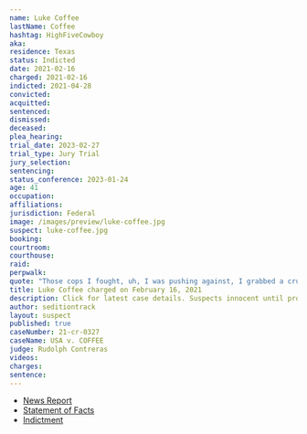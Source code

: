 ```yaml
---
name: Luke Coffee
lastName: Coffee
hashtag: HighFiveCowboy
aka:
residence: Texas
status: Indicted
date: 2021-02-16
charged: 2021-02-16
indicted: 2021-04-28
convicted:
acquitted:
sentenced:
dismissed:
deceased:
plea_hearing:
trial_date: 2023-02-27
trial_type: Jury Trial
jury_selection:
sentencing:
status_conference: 2023-01-24
age: 41
occupation:
affiliations:
jurisdiction: Federal
image: /images/preview/luke-coffee.jpg
suspect: luke-coffee.jpg
booking:
courtroom:
courthouse:
raid:
perpwalk:
quote: "Those cops I fought, uh, I was pushing against, I grabbed a crutch. And I went in and pushed against the line. I pushed all against the line and was, like, trying to drive them back, and God gave me some supernatural energy, and they sprayed in my eyes"
title: Luke Coffee charged on February 16, 2021
description: Click for latest case details. Suspects innocent until proven guilty.
author: seditiontrack
layout: suspect
published: true
caseNumber: 21-cr-0327
caseName: USA v. COFFEE
judge: Rudolph Contreras
videos:
charges:
sentence:
---
```

- [News Report](https://www.thedailybeast.com/luke-coffee-fledgling-actor-from-texas-bashed-a-cop-during-capitol-riot-prosecutors-allege)
- [Statement of Facts](https://www.justice.gov/usao-dc/case-multi-defendant/file/1378546/download)
- [Indictment](https://www.justice.gov/usao-dc/case-multi-defendant/file/1404986/download)
